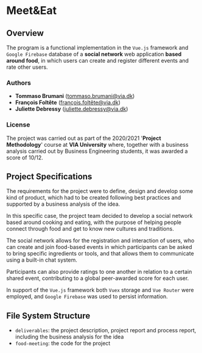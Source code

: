 # Meet&Eat
## Overview
The program is a functional implementation in the `Vue.js` framework and `Google Firebase` database of a <b>social network</b> web application <b>based around food</b>, in which users can create and register different events and rate other users.

### Authors
- <b>Tommaso Brumani</b> (tommaso.brumani@via.dk)
- <b>François Foltête</b> (françois.foltête@via.dk)
- <b>Juliette Debressy</b> (juliette.debressy@via.dk)

### License
The project was carried out as part of the 2020/2021 '<b>Project Methodology</b>' course at <b>VIA University</b> where, together with a business analysis carried out by Business Engineering students, it was awarded a score of 10/12.

## Project Specifications
The requirements for the project were to define, design and develop some kind of product, which had to be created following best practices and supported by a business analysis of the idea.

In this specific case, the project team decided to develop a social network based around cooking and eating, with the purpose of helping people connect through food and get to know new cultures and traditions.

The social network allows for the registration and interaction of users, who can create and join food-based events in which participants can be asked to bring specific ingredients or tools, and that allows them to communicate using a built-in chat system.

Participants can also provide ratings to one another in relation to a certain shared event, contributing to a global peer-awarded score for each user.

In support of the `Vue.js` framework both `Vuex` storage and `Vue Router` were employed, and `Google Firebase` was used to persist information. 

## File System Structure
* `deliverables`: the project description, project report and process report, including the business analysis for the idea
* `food-meeting`: the code for the project
